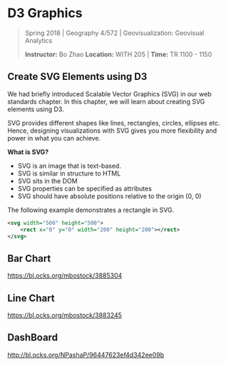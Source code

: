 # D3 Graphics

> Spring 2018 | Geography 4/572 | Geovisualization: Geovisual Analytics
>
> **Instructor:** Bo Zhao  **Location:** WITH 205 | **Time:** TR 1100 - 1150



## Create SVG Elements using D3

We had briefly introduced Scalable Vector Graphics (SVG) in our web standards chapter. In this chapter, we will learn about creating SVG elements using D3.

SVG provides different shapes like lines, rectangles, circles, ellipses etc. Hence, designing visualizations with SVG gives you more flexibility and power in what you can achieve.

**What is SVG?**

- SVG is an image that is text-based.
- SVG is similar in structure to HTML
- SVG sits in the DOM
- SVG properties can be specified as attributes
- SVG should have absolute positions relative to the origin (0, 0)

The following example demonstrates a rectangle in SVG.

```svg
<svg width="500" height="500">
    <rect x="0" y="0" width="200" height="200"></rect>
</svg>
```



## Bar Chart

https://bl.ocks.org/mbostock/3885304

## Line Chart

https://bl.ocks.org/mbostock/3883245

## DashBoard

http://bl.ocks.org/NPashaP/96447623ef4d342ee09b
